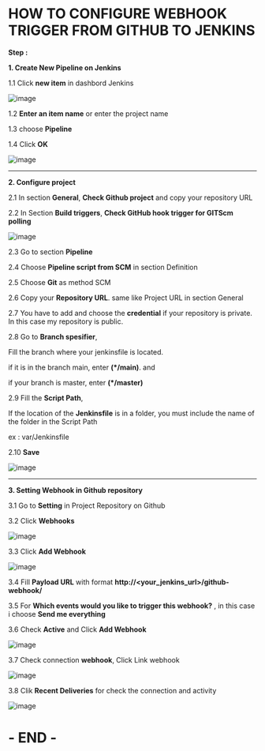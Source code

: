# HOW TO CONFIGURE WEBHOOK TRIGGER FROM GITHUB TO JENKINS

**Step :**

**1. Create New Pipeline on Jenkins**

1.1 Click **new item** in dashbord Jenkins

![image](https://github.com/fakhriyfasya/documentation/assets/67684999/af5a2a56-8b8c-44f4-99f6-07f0172bd6cd)
              
1.2 **Enter an item name** or enter the project name
              
1.3 choose **Pipeline**
              
1.4 Click **OK**

![image](https://github.com/fakhriyfasya/documentation/assets/67684999/add680a8-d651-45a0-963e-4f928b3b2aba)

------------------------------------------------------------------------------------------------------------------------------------------------------------------

**2. Configure project**

2.1 In section **General**, **Check Github project** and copy your repository URL

2.2 In Section **Build triggers**, **Check GitHub hook trigger for GITScm polling**

![image](https://github.com/fakhriyfasya/documentation/assets/67684999/c0074a5f-201f-4c1c-9dcd-061d8032f909)

2.3 Go to section **Pipeline**

2.4 Choose **Pipeline script from SCM** in section Definition

2.5 Choose **Git** as method SCM

2.6 Copy your **Repository URL**. same like Project URL in section General

2.7 You have to add and choose the **credential** if your repository is private. In this case my repository is public.

2.8 Go to **Branch spesifier**,

Fill the branch where your jenkinsfile is located. 

if it is in the branch main, enter **(*/main)**. and 

if your branch is master, enter **(*/master)**

2.9 Fill the **Script Path**, 

If the location of the **Jenkinsfile** is in a folder, you must include the name of the folder in the Script Path

ex : var/Jenkinsfile

2.10 **Save**

![image](https://github.com/fakhriyfasya/documentation/assets/67684999/3aa30ef1-214a-4684-ad4c-8ec9dab4dae9)

----------------------------------------------------------------------------------------------------------------------------------------------------------------

**3. Setting Webhook in Github repository**

3.1 Go to **Setting** in Project Repository on Github

3.2 Click **Webhooks**

![image](https://github.com/fakhriyfasya/documentation/assets/67684999/e9468e80-63fb-4ab1-88a4-bad3267faed0)

3.3 Click **Add Webhook**

![image](https://github.com/fakhriyfasya/documentation/assets/67684999/c6825e97-5176-484d-8577-e8c6226fa482)

3.4 Fill **Payload URL** with format **http://<your_jenkins_url>/github-webhook/**

3.5 For **Which events would you like to trigger this webhook?** , in this case i choose **Send me everything**

3.6 Check **Active** and Click **Add Webhook**

![image](https://github.com/fakhriyfasya/documentation/assets/67684999/686e895e-6d84-4d7d-9137-e9eae6a69f90)

3.7 Check connection **webhook**, Click Link webhook

![image](https://github.com/fakhriyfasya/documentation/assets/67684999/4c101439-647a-4158-ad56-be8a004f54c4)

3.8 Clik **Recent Deliveries** for check the connection and activity

![image](https://github.com/fakhriyfasya/documentation/assets/67684999/158ae0a1-2c34-49d1-8fe4-6538cc30bf1a)

# - END -




